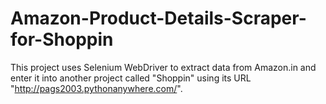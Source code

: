 # Amazon-Product-Details-Scraper-for-Shoppin
This project uses Selenium WebDriver to extract data from Amazon.in and enter it into another project called "Shoppin" using its URL "http://pags2003.pythonanywhere.com/".
